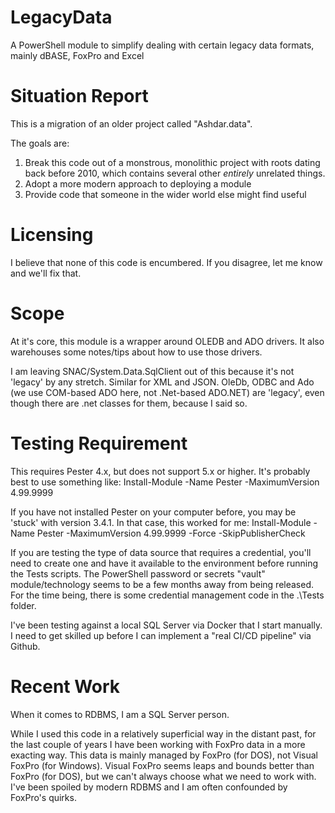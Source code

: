 # LegacyData
A PowerShell module to simplify dealing with certain legacy data formats, mainly dBASE, FoxPro and Excel

# Situation Report
This is a migration of an older project called "Ashdar.data". 

The goals are:
1. Break this code out of a monstrous, monolithic project with roots dating back before 2010, which contains several other *entirely* unrelated things.
1. Adopt a more modern approach to deploying a module
1. Provide code that someone in the wider world else might find useful

# Licensing
I believe that none of this code is encumbered. If you disagree, let me know and we'll fix that. 

# Scope
At it's core, this module is a wrapper around OLEDB and ADO drivers. It also warehouses some notes/tips about how to use those drivers.

I am leaving SNAC/System.Data.SqlClient out of this because it's not 'legacy' by any stretch. Similar for XML and JSON. OleDb, ODBC and Ado (we use COM-based ADO here, not .Net-based ADO.NET) are 'legacy', even though there are .net classes for them, because I said so.

# Testing Requirement
This requires Pester 4.x, but does not support 5.x or higher. It's probably best to use something like:
Install-Module -Name Pester -MaximumVersion 4.99.9999 

If you have not installed Pester on your computer before, you may be 'stuck' with version 3.4.1. In that case, this worked for me:
Install-Module -Name Pester -MaximumVersion 4.99.9999 -Force -SkipPublisherCheck

If you are testing the type of data source that requires a credential, you'll need to create one and have it available to the environment before running the Tests scripts. The PowerShell password or secrets "vault" module/technology seems to be a few months away from being released. For the time being, there is some credential management code in the .\Tests folder. 

I've been testing against a local SQL Server via Docker that I start manually. I need to get skilled up before I can implement a "real CI/CD pipeline" via Github. 

# Recent Work
When it comes to RDBMS, I am a SQL Server person. 

While I used this code in a relatively superficial way in the distant past, for the last couple of years I have been working with FoxPro data in a more exacting way. This data is mainly managed by FoxPro (for DOS), not Visual FoxPro (for Windows). Visual FoxPro seems leaps and bounds better than FoxPro (for DOS), but we can't always choose what we need to work with. I've been spoiled by modern RDBMS and I am often confounded by FoxPro's quirks. 

